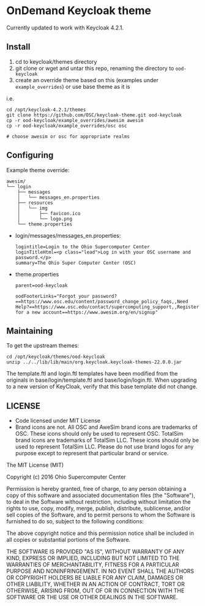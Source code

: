# OnDemand Keycloak theme

Currently updated to work with Keycloak 4.2.1.

## Install

1. cd to keycloak/themes directory
2. git clone or wget and untar this repo, renaming the directory to `ood-keycloak`
3. create an override theme based on this (examples under `example_overrides`)  or use base theme as it is


i.e.


```
cd /opt/keycloak-4.2.1/themes
git clone https://github.com/OSC/keycloak-theme.git ood-keycloak
cp -r ood-keycloak/example_overrides/awesim awesim
cp -r ood-keycloak/example_overrides/osc osc

# choose awesim or osc for appropriate realms
```

## Configuring

Example theme override:

```
awesim/
└── login
    ├── messages
    │   └── messages_en.properties
    ├── resources
    │   └── img
    │       ├── favicon.ico
    │       └── logo.png
    └── theme.properties
```

* login/messages/messages_en.properties:

  ```
  logintitle=Login to the Ohio Supercomputer Center
  loginTitleHtml=<p class="lead">Log in with your OSC username and password.</p>
  summary=The Ohio Super Computer Center (OSC)
  ```

* theme.properties

  ```
  parent=ood-keycloak

  oodFooterLinks="Forgot your password?==https://www.osc.edu/content/password_change_policy_faqs,,Need Help?==https://www.osc.edu/contact/supercomputing_support,,Register for a new account==https://www.awesim.org/en/signup"
  ```



## Maintaining

To get the upstream themes:

```
cd /opt/keycloak/themes/ood-keycloak
unzip ../../lib/lib/main/org.keycloak.keycloak-themes-22.0.0.jar
```

The template.ftl and login.ftl templates have been modified from the originals in base/login/template.ftl and base/login/login.ftl.
When upgrading to a new version of KeyCloak, verify that this base template did not change.

## LICENSE

- Code licensed under MIT License
- Brand icons are not. All OSC and AweSim brand icons are trademarks of OSC.
  These icons should only be used to represent OSC. TotalSim brand icons are trademarks of TotalSim LLC.
  These icons should only be used to represent TotalSim LLC.
  Please do not use brand logos for any purpose except to represent
  that particular brand or service.


The MIT License (MIT)

Copyright (c) 2016 Ohio Supercomputer Center

Permission is hereby granted, free of charge, to any person obtaining a copy
of this software and associated documentation files (the "Software"), to deal
in the Software without restriction, including without limitation the rights
to use, copy, modify, merge, publish, distribute, sublicense, and/or sell
copies of the Software, and to permit persons to whom the Software is
furnished to do so, subject to the following conditions:

The above copyright notice and this permission notice shall be included in all
copies or substantial portions of the Software.

THE SOFTWARE IS PROVIDED "AS IS", WITHOUT WARRANTY OF ANY KIND, EXPRESS OR
IMPLIED, INCLUDING BUT NOT LIMITED TO THE WARRANTIES OF MERCHANTABILITY,
FITNESS FOR A PARTICULAR PURPOSE AND NONINFRINGEMENT. IN NO EVENT SHALL THE
AUTHORS OR COPYRIGHT HOLDERS BE LIABLE FOR ANY CLAIM, DAMAGES OR OTHER
LIABILITY, WHETHER IN AN ACTION OF CONTRACT, TORT OR OTHERWISE, ARISING FROM,
OUT OF OR IN CONNECTION WITH THE SOFTWARE OR THE USE OR OTHER DEALINGS IN THE
SOFTWARE.
